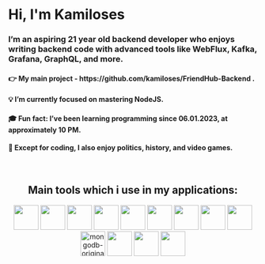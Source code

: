 <h1>Hi, I'm Kamiloses</h1>
<h3>I’m an aspiring 21 year old  backend developer who enjoys writing backend code  with advanced tools like WebFlux, Kafka, Grafana, GraphQL, and more.</h3>

<h4>  👉 My main project - https://github.com/kamiloses/FriendHub-Backend . </h4>
<h4>  💡 I’m currently focused on mastering NodeJS.
<h4>  🎓 Fun fact: I’ve been learning programming since 06.01.2023, at approximately 10 PM.</h4>
<h4>  🔗 Except for coding, I also enjoy politics, history, and video games.</h4>
<br>
<h2 align="center">Main tools which i use in my applications:</h2>
<p align="center">
  <img src="https://raw.githubusercontent.com/jmnote/z-icons/master/svg/java.svg" width="50" height="50"/>
  
  <img src="https://img.icons8.com/?size=100&id=90519&format=png&color=000000" width="50"/>
  <img src="https://cdn.jsdelivr.net/gh/devicons/devicon/icons/csharp/csharp-original.svg" width="50" height="50" />
  <img src="https://upload.wikimedia.org/wikipedia/commons/e/ee/.NET_Core_Logo.svg" width="50" height="50" />

  <img src="https://www.svgrepo.com/show/303576/rabbitmq-logo.svg" width="50"/>
  <img src="https://cdn-icons-png.flaticon.com/512/919/919853.png" width="50"/>
  <img src="https://raw.githubusercontent.com/benc-uk/icon-collection/master/logos/prometheus-icon.svg" width="50" />
<img src="https://github.com/user-attachments/assets/a16332e3-1f85-4a5a-97d4-3b9cfcfd7313" width="50" />
  <img src="https://github.com/user-attachments/assets/c77169af-f4d4-4cba-a527-f10ed97b939f" width="50" />
<img src="https://github.com/user-attachments/assets/e2e033be-956c-4121-ae6a-83e985322ba6" alt="mongodb-original-wordmark" width="50" height="50">
<img src="https://github.com/user-attachments/assets/54b85409-bd90-40d6-a501-6723c67ff9d8" width="50" height="50px" />
<img src="https://github.com/user-attachments/assets/af010af9-1ce5-47ac-a2c0-4f68702b396b" width="50" height="50px" />
<img src="https://www.svgrepo.com/show/452156/angular.svg" width="50" />
</p>



   





